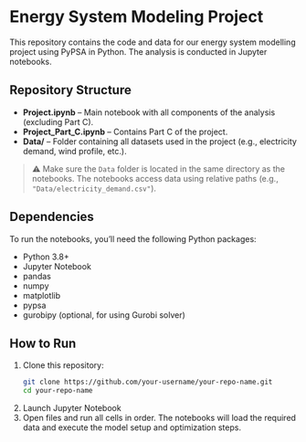 # Energy System Modeling Project

This repository contains the code and data for our energy system modelling project using PyPSA in Python. The analysis is conducted in Jupyter notebooks.

## Repository Structure

- **Project.ipynb** – Main notebook with all components of the analysis (excluding Part C).
- **Project_Part_C.ipynb** – Contains Part C of the project.
- **Data/** – Folder containing all datasets used in the project (e.g., electricity demand, wind profile, etc.).

> ⚠️ Make sure the `Data` folder is located in the same directory as the notebooks. The notebooks access data using relative paths (e.g., `"Data/electricity_demand.csv"`).

## Dependencies

To run the notebooks, you’ll need the following Python packages:

- Python 3.8+
- Jupyter Notebook
- pandas
- numpy
- matplotlib
- pypsa
- gurobipy (optional, for using Gurobi solver)

## How to Run

1. Clone this repository:
   ```bash
   git clone https://github.com/your-username/your-repo-name.git
   cd your-repo-name
2. Launch Jupyter Notebook
3. Open files and run all cells in order. The notebooks will load the required data and execute the model setup and optimization steps.

